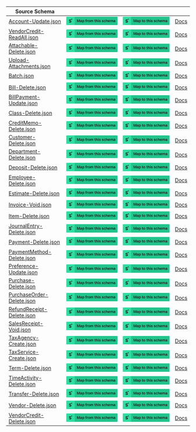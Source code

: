 | Source Schema                                                                                                                      |                                                                                                                                                                                                                                                                                                                         |                                                                                                                                                                                                                                                                                                                   |                                                                     |
| ---------------------------------------------------------------------------------------------------------------------------------- | ----------------------------------------------------------------------------------------------------------------------------------------------------------------------------------------------------------------------------------------------------------------------------------------------------------------------- | ----------------------------------------------------------------------------------------------------------------------------------------------------------------------------------------------------------------------------------------------------------------------------------------------------------------- | ------------------------------------------------------------------- |
| [Account-Update.json](https://raw.githubusercontent.com/Stedi/registry/main/schemas/quickbooks/V3/Account-Update.json)             | [![Map from this schema](/images/MapFromThisSchema.svg)](https://terminal.stedi.com/mappings/import?name=Mapping%20from%20Quickbooks's%20Account-Update%20schema&referrer=registry-repo&source_json_schema=https://raw.githubusercontent.com/Stedi/registry/main/schemas/quickbooks/V3/Account-Update.json)             | [![Map to this schema](/images/MapToThisSchema.svg)](https://terminal.stedi.com/mappings/import?name=Mapping%20to%20Quickbooks's%20Account-Update%20schema&referrer=registry-repo&target_json_schema=https://raw.githubusercontent.com/Stedi/registry/main/schemas/quickbooks/V3/Account-Update.json)             | [Docs](https://developer.intuit.com/app/developer/qbo/docs/develop) |
| [VendorCredit-ReadAll.json](https://raw.githubusercontent.com/Stedi/registry/main/schemas/quickbooks/V3/VendorCredit-ReadAll.json) | [![Map from this schema](/images/MapFromThisSchema.svg)](https://terminal.stedi.com/mappings/import?name=Mapping%20from%20Quickbooks's%20VendorCredit-ReadAll%20schema&referrer=registry-repo&source_json_schema=https://raw.githubusercontent.com/Stedi/registry/main/schemas/quickbooks/V3/VendorCredit-ReadAll.json) | [![Map to this schema](/images/MapToThisSchema.svg)](https://terminal.stedi.com/mappings/import?name=Mapping%20to%20Quickbooks's%20VendorCredit-ReadAll%20schema&referrer=registry-repo&target_json_schema=https://raw.githubusercontent.com/Stedi/registry/main/schemas/quickbooks/V3/VendorCredit-ReadAll.json) | [Docs](https://developer.intuit.com/app/developer/qbo/docs/develop) |
| [Attachable-Delete.json](https://raw.githubusercontent.com/Stedi/registry/main/schemas/quickbooks/V3/Attachable-Delete.json)       | [![Map from this schema](/images/MapFromThisSchema.svg)](https://terminal.stedi.com/mappings/import?name=Mapping%20from%20Quickbooks's%20Attachable-Delete%20schema&referrer=registry-repo&source_json_schema=https://raw.githubusercontent.com/Stedi/registry/main/schemas/quickbooks/V3/Attachable-Delete.json)       | [![Map to this schema](/images/MapToThisSchema.svg)](https://terminal.stedi.com/mappings/import?name=Mapping%20to%20Quickbooks's%20Attachable-Delete%20schema&referrer=registry-repo&target_json_schema=https://raw.githubusercontent.com/Stedi/registry/main/schemas/quickbooks/V3/Attachable-Delete.json)       | [Docs](https://developer.intuit.com/app/developer/qbo/docs/develop) |
| [Upload-Attachments.json](https://raw.githubusercontent.com/Stedi/registry/main/schemas/quickbooks/V3/Upload-Attachments.json)     | [![Map from this schema](/images/MapFromThisSchema.svg)](https://terminal.stedi.com/mappings/import?name=Mapping%20from%20Quickbooks's%20Upload-Attachments%20schema&referrer=registry-repo&source_json_schema=https://raw.githubusercontent.com/Stedi/registry/main/schemas/quickbooks/V3/Upload-Attachments.json)     | [![Map to this schema](/images/MapToThisSchema.svg)](https://terminal.stedi.com/mappings/import?name=Mapping%20to%20Quickbooks's%20Upload-Attachments%20schema&referrer=registry-repo&target_json_schema=https://raw.githubusercontent.com/Stedi/registry/main/schemas/quickbooks/V3/Upload-Attachments.json)     | [Docs](https://developer.intuit.com/app/developer/qbo/docs/develop) |
| [Batch.json](https://raw.githubusercontent.com/Stedi/registry/main/schemas/quickbooks/V3/Batch.json)                               | [![Map from this schema](/images/MapFromThisSchema.svg)](https://terminal.stedi.com/mappings/import?name=Mapping%20from%20Quickbooks's%20Batch%20schema&referrer=registry-repo&source_json_schema=https://raw.githubusercontent.com/Stedi/registry/main/schemas/quickbooks/V3/Batch.json)                               | [![Map to this schema](/images/MapToThisSchema.svg)](https://terminal.stedi.com/mappings/import?name=Mapping%20to%20Quickbooks's%20Batch%20schema&referrer=registry-repo&target_json_schema=https://raw.githubusercontent.com/Stedi/registry/main/schemas/quickbooks/V3/Batch.json)                               | [Docs](https://developer.intuit.com/app/developer/qbo/docs/develop) |
| [Bill-Delete.json](https://raw.githubusercontent.com/Stedi/registry/main/schemas/quickbooks/V3/Bill-Delete.json)                   | [![Map from this schema](/images/MapFromThisSchema.svg)](https://terminal.stedi.com/mappings/import?name=Mapping%20from%20Quickbooks's%20Bill-Delete%20schema&referrer=registry-repo&source_json_schema=https://raw.githubusercontent.com/Stedi/registry/main/schemas/quickbooks/V3/Bill-Delete.json)                   | [![Map to this schema](/images/MapToThisSchema.svg)](https://terminal.stedi.com/mappings/import?name=Mapping%20to%20Quickbooks's%20Bill-Delete%20schema&referrer=registry-repo&target_json_schema=https://raw.githubusercontent.com/Stedi/registry/main/schemas/quickbooks/V3/Bill-Delete.json)                   | [Docs](https://developer.intuit.com/app/developer/qbo/docs/develop) |
| [BillPayment-Update.json](https://raw.githubusercontent.com/Stedi/registry/main/schemas/quickbooks/V3/BillPayment-Update.json)     | [![Map from this schema](/images/MapFromThisSchema.svg)](https://terminal.stedi.com/mappings/import?name=Mapping%20from%20Quickbooks's%20BillPayment-Update%20schema&referrer=registry-repo&source_json_schema=https://raw.githubusercontent.com/Stedi/registry/main/schemas/quickbooks/V3/BillPayment-Update.json)     | [![Map to this schema](/images/MapToThisSchema.svg)](https://terminal.stedi.com/mappings/import?name=Mapping%20to%20Quickbooks's%20BillPayment-Update%20schema&referrer=registry-repo&target_json_schema=https://raw.githubusercontent.com/Stedi/registry/main/schemas/quickbooks/V3/BillPayment-Update.json)     | [Docs](https://developer.intuit.com/app/developer/qbo/docs/develop) |
| [Class-Delete.json](https://raw.githubusercontent.com/Stedi/registry/main/schemas/quickbooks/V3/Class-Delete.json)                 | [![Map from this schema](/images/MapFromThisSchema.svg)](https://terminal.stedi.com/mappings/import?name=Mapping%20from%20Quickbooks's%20Class-Delete%20schema&referrer=registry-repo&source_json_schema=https://raw.githubusercontent.com/Stedi/registry/main/schemas/quickbooks/V3/Class-Delete.json)                 | [![Map to this schema](/images/MapToThisSchema.svg)](https://terminal.stedi.com/mappings/import?name=Mapping%20to%20Quickbooks's%20Class-Delete%20schema&referrer=registry-repo&target_json_schema=https://raw.githubusercontent.com/Stedi/registry/main/schemas/quickbooks/V3/Class-Delete.json)                 | [Docs](https://developer.intuit.com/app/developer/qbo/docs/develop) |
| [CreditMemo-Delete.json](https://raw.githubusercontent.com/Stedi/registry/main/schemas/quickbooks/V3/CreditMemo-Delete.json)       | [![Map from this schema](/images/MapFromThisSchema.svg)](https://terminal.stedi.com/mappings/import?name=Mapping%20from%20Quickbooks's%20CreditMemo-Delete%20schema&referrer=registry-repo&source_json_schema=https://raw.githubusercontent.com/Stedi/registry/main/schemas/quickbooks/V3/CreditMemo-Delete.json)       | [![Map to this schema](/images/MapToThisSchema.svg)](https://terminal.stedi.com/mappings/import?name=Mapping%20to%20Quickbooks's%20CreditMemo-Delete%20schema&referrer=registry-repo&target_json_schema=https://raw.githubusercontent.com/Stedi/registry/main/schemas/quickbooks/V3/CreditMemo-Delete.json)       | [Docs](https://developer.intuit.com/app/developer/qbo/docs/develop) |
| [Customer-Delete.json](https://raw.githubusercontent.com/Stedi/registry/main/schemas/quickbooks/V3/Customer-Delete.json)           | [![Map from this schema](/images/MapFromThisSchema.svg)](https://terminal.stedi.com/mappings/import?name=Mapping%20from%20Quickbooks's%20Customer-Delete%20schema&referrer=registry-repo&source_json_schema=https://raw.githubusercontent.com/Stedi/registry/main/schemas/quickbooks/V3/Customer-Delete.json)           | [![Map to this schema](/images/MapToThisSchema.svg)](https://terminal.stedi.com/mappings/import?name=Mapping%20to%20Quickbooks's%20Customer-Delete%20schema&referrer=registry-repo&target_json_schema=https://raw.githubusercontent.com/Stedi/registry/main/schemas/quickbooks/V3/Customer-Delete.json)           | [Docs](https://developer.intuit.com/app/developer/qbo/docs/develop) |
| [Department-Delete.json](https://raw.githubusercontent.com/Stedi/registry/main/schemas/quickbooks/V3/Department-Delete.json)       | [![Map from this schema](/images/MapFromThisSchema.svg)](https://terminal.stedi.com/mappings/import?name=Mapping%20from%20Quickbooks's%20Department-Delete%20schema&referrer=registry-repo&source_json_schema=https://raw.githubusercontent.com/Stedi/registry/main/schemas/quickbooks/V3/Department-Delete.json)       | [![Map to this schema](/images/MapToThisSchema.svg)](https://terminal.stedi.com/mappings/import?name=Mapping%20to%20Quickbooks's%20Department-Delete%20schema&referrer=registry-repo&target_json_schema=https://raw.githubusercontent.com/Stedi/registry/main/schemas/quickbooks/V3/Department-Delete.json)       | [Docs](https://developer.intuit.com/app/developer/qbo/docs/develop) |
| [Deposit-Delete.json](https://raw.githubusercontent.com/Stedi/registry/main/schemas/quickbooks/V3/Deposit-Delete.json)             | [![Map from this schema](/images/MapFromThisSchema.svg)](https://terminal.stedi.com/mappings/import?name=Mapping%20from%20Quickbooks's%20Deposit-Delete%20schema&referrer=registry-repo&source_json_schema=https://raw.githubusercontent.com/Stedi/registry/main/schemas/quickbooks/V3/Deposit-Delete.json)             | [![Map to this schema](/images/MapToThisSchema.svg)](https://terminal.stedi.com/mappings/import?name=Mapping%20to%20Quickbooks's%20Deposit-Delete%20schema&referrer=registry-repo&target_json_schema=https://raw.githubusercontent.com/Stedi/registry/main/schemas/quickbooks/V3/Deposit-Delete.json)             | [Docs](https://developer.intuit.com/app/developer/qbo/docs/develop) |
| [Employee-Delete.json](https://raw.githubusercontent.com/Stedi/registry/main/schemas/quickbooks/V3/Employee-Delete.json)           | [![Map from this schema](/images/MapFromThisSchema.svg)](https://terminal.stedi.com/mappings/import?name=Mapping%20from%20Quickbooks's%20Employee-Delete%20schema&referrer=registry-repo&source_json_schema=https://raw.githubusercontent.com/Stedi/registry/main/schemas/quickbooks/V3/Employee-Delete.json)           | [![Map to this schema](/images/MapToThisSchema.svg)](https://terminal.stedi.com/mappings/import?name=Mapping%20to%20Quickbooks's%20Employee-Delete%20schema&referrer=registry-repo&target_json_schema=https://raw.githubusercontent.com/Stedi/registry/main/schemas/quickbooks/V3/Employee-Delete.json)           | [Docs](https://developer.intuit.com/app/developer/qbo/docs/develop) |
| [Estimate-Delete.json](https://raw.githubusercontent.com/Stedi/registry/main/schemas/quickbooks/V3/Estimate-Delete.json)           | [![Map from this schema](/images/MapFromThisSchema.svg)](https://terminal.stedi.com/mappings/import?name=Mapping%20from%20Quickbooks's%20Estimate-Delete%20schema&referrer=registry-repo&source_json_schema=https://raw.githubusercontent.com/Stedi/registry/main/schemas/quickbooks/V3/Estimate-Delete.json)           | [![Map to this schema](/images/MapToThisSchema.svg)](https://terminal.stedi.com/mappings/import?name=Mapping%20to%20Quickbooks's%20Estimate-Delete%20schema&referrer=registry-repo&target_json_schema=https://raw.githubusercontent.com/Stedi/registry/main/schemas/quickbooks/V3/Estimate-Delete.json)           | [Docs](https://developer.intuit.com/app/developer/qbo/docs/develop) |
| [Invoice-Void.json](https://raw.githubusercontent.com/Stedi/registry/main/schemas/quickbooks/V3/Invoice-Void.json)                 | [![Map from this schema](/images/MapFromThisSchema.svg)](https://terminal.stedi.com/mappings/import?name=Mapping%20from%20Quickbooks's%20Invoice-Void%20schema&referrer=registry-repo&source_json_schema=https://raw.githubusercontent.com/Stedi/registry/main/schemas/quickbooks/V3/Invoice-Void.json)                 | [![Map to this schema](/images/MapToThisSchema.svg)](https://terminal.stedi.com/mappings/import?name=Mapping%20to%20Quickbooks's%20Invoice-Void%20schema&referrer=registry-repo&target_json_schema=https://raw.githubusercontent.com/Stedi/registry/main/schemas/quickbooks/V3/Invoice-Void.json)                 | [Docs](https://developer.intuit.com/app/developer/qbo/docs/develop) |
| [Item-Delete.json](https://raw.githubusercontent.com/Stedi/registry/main/schemas/quickbooks/V3/Item-Delete.json)                   | [![Map from this schema](/images/MapFromThisSchema.svg)](https://terminal.stedi.com/mappings/import?name=Mapping%20from%20Quickbooks's%20Item-Delete%20schema&referrer=registry-repo&source_json_schema=https://raw.githubusercontent.com/Stedi/registry/main/schemas/quickbooks/V3/Item-Delete.json)                   | [![Map to this schema](/images/MapToThisSchema.svg)](https://terminal.stedi.com/mappings/import?name=Mapping%20to%20Quickbooks's%20Item-Delete%20schema&referrer=registry-repo&target_json_schema=https://raw.githubusercontent.com/Stedi/registry/main/schemas/quickbooks/V3/Item-Delete.json)                   | [Docs](https://developer.intuit.com/app/developer/qbo/docs/develop) |
| [JournalEntry-Delete.json](https://raw.githubusercontent.com/Stedi/registry/main/schemas/quickbooks/V3/JournalEntry-Delete.json)   | [![Map from this schema](/images/MapFromThisSchema.svg)](https://terminal.stedi.com/mappings/import?name=Mapping%20from%20Quickbooks's%20JournalEntry-Delete%20schema&referrer=registry-repo&source_json_schema=https://raw.githubusercontent.com/Stedi/registry/main/schemas/quickbooks/V3/JournalEntry-Delete.json)   | [![Map to this schema](/images/MapToThisSchema.svg)](https://terminal.stedi.com/mappings/import?name=Mapping%20to%20Quickbooks's%20JournalEntry-Delete%20schema&referrer=registry-repo&target_json_schema=https://raw.githubusercontent.com/Stedi/registry/main/schemas/quickbooks/V3/JournalEntry-Delete.json)   | [Docs](https://developer.intuit.com/app/developer/qbo/docs/develop) |
| [Payment-Delete.json](https://raw.githubusercontent.com/Stedi/registry/main/schemas/quickbooks/V3/Payment-Delete.json)             | [![Map from this schema](/images/MapFromThisSchema.svg)](https://terminal.stedi.com/mappings/import?name=Mapping%20from%20Quickbooks's%20Payment-Delete%20schema&referrer=registry-repo&source_json_schema=https://raw.githubusercontent.com/Stedi/registry/main/schemas/quickbooks/V3/Payment-Delete.json)             | [![Map to this schema](/images/MapToThisSchema.svg)](https://terminal.stedi.com/mappings/import?name=Mapping%20to%20Quickbooks's%20Payment-Delete%20schema&referrer=registry-repo&target_json_schema=https://raw.githubusercontent.com/Stedi/registry/main/schemas/quickbooks/V3/Payment-Delete.json)             | [Docs](https://developer.intuit.com/app/developer/qbo/docs/develop) |
| [PaymentMethod-Delete.json](https://raw.githubusercontent.com/Stedi/registry/main/schemas/quickbooks/V3/PaymentMethod-Delete.json) | [![Map from this schema](/images/MapFromThisSchema.svg)](https://terminal.stedi.com/mappings/import?name=Mapping%20from%20Quickbooks's%20PaymentMethod-Delete%20schema&referrer=registry-repo&source_json_schema=https://raw.githubusercontent.com/Stedi/registry/main/schemas/quickbooks/V3/PaymentMethod-Delete.json) | [![Map to this schema](/images/MapToThisSchema.svg)](https://terminal.stedi.com/mappings/import?name=Mapping%20to%20Quickbooks's%20PaymentMethod-Delete%20schema&referrer=registry-repo&target_json_schema=https://raw.githubusercontent.com/Stedi/registry/main/schemas/quickbooks/V3/PaymentMethod-Delete.json) | [Docs](https://developer.intuit.com/app/developer/qbo/docs/develop) |
| [Preference-Update.json](https://raw.githubusercontent.com/Stedi/registry/main/schemas/quickbooks/V3/Preference-Update.json)       | [![Map from this schema](/images/MapFromThisSchema.svg)](https://terminal.stedi.com/mappings/import?name=Mapping%20from%20Quickbooks's%20Preference-Update%20schema&referrer=registry-repo&source_json_schema=https://raw.githubusercontent.com/Stedi/registry/main/schemas/quickbooks/V3/Preference-Update.json)       | [![Map to this schema](/images/MapToThisSchema.svg)](https://terminal.stedi.com/mappings/import?name=Mapping%20to%20Quickbooks's%20Preference-Update%20schema&referrer=registry-repo&target_json_schema=https://raw.githubusercontent.com/Stedi/registry/main/schemas/quickbooks/V3/Preference-Update.json)       | [Docs](https://developer.intuit.com/app/developer/qbo/docs/develop) |
| [Purchase-Delete.json](https://raw.githubusercontent.com/Stedi/registry/main/schemas/quickbooks/V3/Purchase-Delete.json)           | [![Map from this schema](/images/MapFromThisSchema.svg)](https://terminal.stedi.com/mappings/import?name=Mapping%20from%20Quickbooks's%20Purchase-Delete%20schema&referrer=registry-repo&source_json_schema=https://raw.githubusercontent.com/Stedi/registry/main/schemas/quickbooks/V3/Purchase-Delete.json)           | [![Map to this schema](/images/MapToThisSchema.svg)](https://terminal.stedi.com/mappings/import?name=Mapping%20to%20Quickbooks's%20Purchase-Delete%20schema&referrer=registry-repo&target_json_schema=https://raw.githubusercontent.com/Stedi/registry/main/schemas/quickbooks/V3/Purchase-Delete.json)           | [Docs](https://developer.intuit.com/app/developer/qbo/docs/develop) |
| [PurchaseOrder-Delete.json](https://raw.githubusercontent.com/Stedi/registry/main/schemas/quickbooks/V3/PurchaseOrder-Delete.json) | [![Map from this schema](/images/MapFromThisSchema.svg)](https://terminal.stedi.com/mappings/import?name=Mapping%20from%20Quickbooks's%20PurchaseOrder-Delete%20schema&referrer=registry-repo&source_json_schema=https://raw.githubusercontent.com/Stedi/registry/main/schemas/quickbooks/V3/PurchaseOrder-Delete.json) | [![Map to this schema](/images/MapToThisSchema.svg)](https://terminal.stedi.com/mappings/import?name=Mapping%20to%20Quickbooks's%20PurchaseOrder-Delete%20schema&referrer=registry-repo&target_json_schema=https://raw.githubusercontent.com/Stedi/registry/main/schemas/quickbooks/V3/PurchaseOrder-Delete.json) | [Docs](https://developer.intuit.com/app/developer/qbo/docs/develop) |
| [RefundReceipt-Delete.json](https://raw.githubusercontent.com/Stedi/registry/main/schemas/quickbooks/V3/RefundReceipt-Delete.json) | [![Map from this schema](/images/MapFromThisSchema.svg)](https://terminal.stedi.com/mappings/import?name=Mapping%20from%20Quickbooks's%20RefundReceipt-Delete%20schema&referrer=registry-repo&source_json_schema=https://raw.githubusercontent.com/Stedi/registry/main/schemas/quickbooks/V3/RefundReceipt-Delete.json) | [![Map to this schema](/images/MapToThisSchema.svg)](https://terminal.stedi.com/mappings/import?name=Mapping%20to%20Quickbooks's%20RefundReceipt-Delete%20schema&referrer=registry-repo&target_json_schema=https://raw.githubusercontent.com/Stedi/registry/main/schemas/quickbooks/V3/RefundReceipt-Delete.json) | [Docs](https://developer.intuit.com/app/developer/qbo/docs/develop) |
| [SalesReceipt-Void.json](https://raw.githubusercontent.com/Stedi/registry/main/schemas/quickbooks/V3/SalesReceipt-Void.json)       | [![Map from this schema](/images/MapFromThisSchema.svg)](https://terminal.stedi.com/mappings/import?name=Mapping%20from%20Quickbooks's%20SalesReceipt-Void%20schema&referrer=registry-repo&source_json_schema=https://raw.githubusercontent.com/Stedi/registry/main/schemas/quickbooks/V3/SalesReceipt-Void.json)       | [![Map to this schema](/images/MapToThisSchema.svg)](https://terminal.stedi.com/mappings/import?name=Mapping%20to%20Quickbooks's%20SalesReceipt-Void%20schema&referrer=registry-repo&target_json_schema=https://raw.githubusercontent.com/Stedi/registry/main/schemas/quickbooks/V3/SalesReceipt-Void.json)       | [Docs](https://developer.intuit.com/app/developer/qbo/docs/develop) |
| [TaxAgency-Create.json](https://raw.githubusercontent.com/Stedi/registry/main/schemas/quickbooks/V3/TaxAgency-Create.json)         | [![Map from this schema](/images/MapFromThisSchema.svg)](https://terminal.stedi.com/mappings/import?name=Mapping%20from%20Quickbooks's%20TaxAgency-Create%20schema&referrer=registry-repo&source_json_schema=https://raw.githubusercontent.com/Stedi/registry/main/schemas/quickbooks/V3/TaxAgency-Create.json)         | [![Map to this schema](/images/MapToThisSchema.svg)](https://terminal.stedi.com/mappings/import?name=Mapping%20to%20Quickbooks's%20TaxAgency-Create%20schema&referrer=registry-repo&target_json_schema=https://raw.githubusercontent.com/Stedi/registry/main/schemas/quickbooks/V3/TaxAgency-Create.json)         | [Docs](https://developer.intuit.com/app/developer/qbo/docs/develop) |
| [TaxService-Create.json](https://raw.githubusercontent.com/Stedi/registry/main/schemas/quickbooks/V3/TaxService-Create.json)       | [![Map from this schema](/images/MapFromThisSchema.svg)](https://terminal.stedi.com/mappings/import?name=Mapping%20from%20Quickbooks's%20TaxService-Create%20schema&referrer=registry-repo&source_json_schema=https://raw.githubusercontent.com/Stedi/registry/main/schemas/quickbooks/V3/TaxService-Create.json)       | [![Map to this schema](/images/MapToThisSchema.svg)](https://terminal.stedi.com/mappings/import?name=Mapping%20to%20Quickbooks's%20TaxService-Create%20schema&referrer=registry-repo&target_json_schema=https://raw.githubusercontent.com/Stedi/registry/main/schemas/quickbooks/V3/TaxService-Create.json)       | [Docs](https://developer.intuit.com/app/developer/qbo/docs/develop) |
| [Term-Delete.json](https://raw.githubusercontent.com/Stedi/registry/main/schemas/quickbooks/V3/Term-Delete.json)                   | [![Map from this schema](/images/MapFromThisSchema.svg)](https://terminal.stedi.com/mappings/import?name=Mapping%20from%20Quickbooks's%20Term-Delete%20schema&referrer=registry-repo&source_json_schema=https://raw.githubusercontent.com/Stedi/registry/main/schemas/quickbooks/V3/Term-Delete.json)                   | [![Map to this schema](/images/MapToThisSchema.svg)](https://terminal.stedi.com/mappings/import?name=Mapping%20to%20Quickbooks's%20Term-Delete%20schema&referrer=registry-repo&target_json_schema=https://raw.githubusercontent.com/Stedi/registry/main/schemas/quickbooks/V3/Term-Delete.json)                   | [Docs](https://developer.intuit.com/app/developer/qbo/docs/develop) |
| [TimeActivity-Delete.json](https://raw.githubusercontent.com/Stedi/registry/main/schemas/quickbooks/V3/TimeActivity-Delete.json)   | [![Map from this schema](/images/MapFromThisSchema.svg)](https://terminal.stedi.com/mappings/import?name=Mapping%20from%20Quickbooks's%20TimeActivity-Delete%20schema&referrer=registry-repo&source_json_schema=https://raw.githubusercontent.com/Stedi/registry/main/schemas/quickbooks/V3/TimeActivity-Delete.json)   | [![Map to this schema](/images/MapToThisSchema.svg)](https://terminal.stedi.com/mappings/import?name=Mapping%20to%20Quickbooks's%20TimeActivity-Delete%20schema&referrer=registry-repo&target_json_schema=https://raw.githubusercontent.com/Stedi/registry/main/schemas/quickbooks/V3/TimeActivity-Delete.json)   | [Docs](https://developer.intuit.com/app/developer/qbo/docs/develop) |
| [Transfer-Delete.json](https://raw.githubusercontent.com/Stedi/registry/main/schemas/quickbooks/V3/Transfer-Delete.json)           | [![Map from this schema](/images/MapFromThisSchema.svg)](https://terminal.stedi.com/mappings/import?name=Mapping%20from%20Quickbooks's%20Transfer-Delete%20schema&referrer=registry-repo&source_json_schema=https://raw.githubusercontent.com/Stedi/registry/main/schemas/quickbooks/V3/Transfer-Delete.json)           | [![Map to this schema](/images/MapToThisSchema.svg)](https://terminal.stedi.com/mappings/import?name=Mapping%20to%20Quickbooks's%20Transfer-Delete%20schema&referrer=registry-repo&target_json_schema=https://raw.githubusercontent.com/Stedi/registry/main/schemas/quickbooks/V3/Transfer-Delete.json)           | [Docs](https://developer.intuit.com/app/developer/qbo/docs/develop) |
| [Vendor-Delete.json](https://raw.githubusercontent.com/Stedi/registry/main/schemas/quickbooks/V3/Vendor-Delete.json)               | [![Map from this schema](/images/MapFromThisSchema.svg)](https://terminal.stedi.com/mappings/import?name=Mapping%20from%20Quickbooks's%20Vendor-Delete%20schema&referrer=registry-repo&source_json_schema=https://raw.githubusercontent.com/Stedi/registry/main/schemas/quickbooks/V3/Vendor-Delete.json)               | [![Map to this schema](/images/MapToThisSchema.svg)](https://terminal.stedi.com/mappings/import?name=Mapping%20to%20Quickbooks's%20Vendor-Delete%20schema&referrer=registry-repo&target_json_schema=https://raw.githubusercontent.com/Stedi/registry/main/schemas/quickbooks/V3/Vendor-Delete.json)               | [Docs](https://developer.intuit.com/app/developer/qbo/docs/develop) |
| [VendorCredit-Delete.json](https://raw.githubusercontent.com/Stedi/registry/main/schemas/quickbooks/V3/VendorCredit-Delete.json)   | [![Map from this schema](/images/MapFromThisSchema.svg)](https://terminal.stedi.com/mappings/import?name=Mapping%20from%20Quickbooks's%20VendorCredit-Delete%20schema&referrer=registry-repo&source_json_schema=https://raw.githubusercontent.com/Stedi/registry/main/schemas/quickbooks/V3/VendorCredit-Delete.json)   | [![Map to this schema](/images/MapToThisSchema.svg)](https://terminal.stedi.com/mappings/import?name=Mapping%20to%20Quickbooks's%20VendorCredit-Delete%20schema&referrer=registry-repo&target_json_schema=https://raw.githubusercontent.com/Stedi/registry/main/schemas/quickbooks/V3/VendorCredit-Delete.json)   | [Docs](https://developer.intuit.com/app/developer/qbo/docs/develop) |
